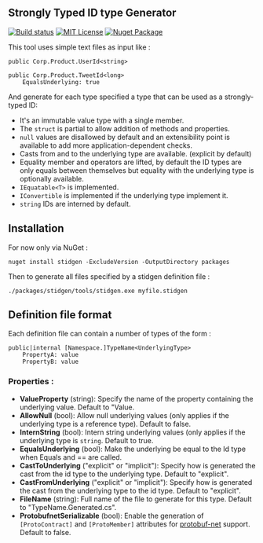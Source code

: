 Strongly Typed ID type Generator
-------------------------------

[![Build status](https://ci.appveyor.com/api/projects/status/6ehdd4cam628ve57/branch/master?svg=true)](https://ci.appveyor.com/project/vbfox/stidgen/branch/master)
[![MIT License](https://img.shields.io/github/license/vbfox/stidgen.svg)](LICENSE.md)
[![Nuget Package](https://img.shields.io/nuget/v/stidgen.svg)](https://www.nuget.org/packages/stidgen)

This tool uses simple text files as input like :

	public Corp.Product.UserId<string>

    public Corp.Product.TweetId<long>
        EqualsUnderlying: true

And generate for each type specified a type that can be used as a strongly-typed ID:

* It's an immutable value type with a single member.
* The `struct` is partial to allow addition of methods and properties.
* `null` values are disallowed by default and an extensibility point is available to add more application-dependent checks.
* Casts from and to the underlying type are available. (explicit by default)  
* Equality member and operators are lifted, by default the ID types are only equals between themselves but equality with the underlying type is optionally available.
* `IEquatable<T>` is implemented.
* `IConvertible` is implemented if the underlying type implement it.
* `string` IDs are interned by default.

Installation
------------

For now only via NuGet :

    nuget install stidgen -ExcludeVersion -OutputDirectory packages


Then to generate all files specified by a stidgen definition file :

    ./packages/stidgen/tools/stidgen.exe myfile.stidgen 

Definition file format
----------------------

Each definition file can contain a number of types of the form :

    public|internal [Namespace.]TypeName<UnderlyingType>
        PropertyA: value
        PropertyB: value

### Properties :

* **ValueProperty** (string): Specify the name of the property containing the underlying value. Default to "Value.
* **AllowNull** (bool): Allow null underlying values (only applies if the underlying type is a reference type). Default to false.
* **InternString** (bool): Intern string underlying values (only applies if the underlying type is `string`. Default to true.
* **EqualsUnderlying** (bool): Make the underlying be equal to the Id type when Equals and == are called.
* **CastToUnderlying** ("explicit" or "implicit"): Specify how is generated the cast from the id type to the underlying type. Default to "explicit".
* **CastFromUnderlying** ("explicit" or "implicit"): Specify how is generated the cast from the underlying type to the id type. Default to "explicit".
* **FileName** (string): Full name of the file to generate for this type. Default to "TypeName.Generated.cs".
* **ProtobufnetSerializable** (bool): Enable the generation of `[ProtoContract]` and `[ProtoMember]` attributes for [protobuf-net](https://github.com/mgravell/protobuf-net) support. Default to false.